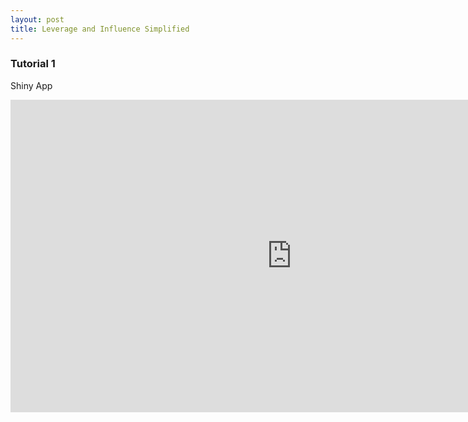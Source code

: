 ```yaml
---
layout: post
title: Leverage and Influence Simplified
---
```


### Tutorial 1

Shiny App
 
<iframe  src= "https://omaymas.shinyapps.io/Influence_Analysis/"  style="border: none; width: 900px; height: 500px" ></iframe>

